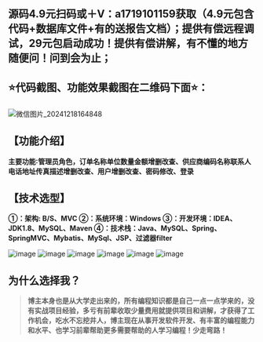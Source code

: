 ## 源码4.9元扫码或＋V：a1719101159获取（4.9元包含代码+数据库文件+有的送报告文档）；提供有偿远程调试，29元包启动成功！提供有偿讲解，有不懂的地方随便问！问到会为止；
## ⭐代码截图、功能效果截图在二维码下面⭐：
### 
![微信图片_20241218164848](https://github.com/user-attachments/assets/646b2784-afb8-47ee-a4d4-5ccc9f96b331)

## 【功能介绍】
**主要功能∶管理员角色，订单名称单位数量金额增删改查、供应商编码名称联系人电话地址传真描述增删改查、用户增删改查、密码修改、登录**
## 【技术选型】
**①：架构: B/S、MVC
②：系统环境：Windows
③：开发环境：IDEA、JDK1.8、MySQL、Maven
④：技术栈：Java、MySQL、Spring、SpringMVC、Mybatis、MySql、JSP、过滤器filter**

![image](https://github.com/user-attachments/assets/7b628b6e-1dde-4888-bf0e-5ca4ffca3a4c)
![image](https://github.com/user-attachments/assets/19db15e1-8e0d-45d0-b16e-46274fbb9e14)
![image](https://github.com/user-attachments/assets/ed5dd67d-6432-4f4b-9363-c477a3acdbdb)
![image](https://github.com/user-attachments/assets/62ca597f-ea9d-4e3d-93cb-26a6c924a216)
![image](https://github.com/user-attachments/assets/02eca963-2c6f-48a2-9da2-e0397440858b)
![image](https://github.com/user-attachments/assets/3b272770-cdbe-4bbf-91a8-bf5d558d068f)

## 为什么选择我？

> **博主本身也是从大学走出来的，所有编程知识都是自己一点一点学来的，没有实战项目经验，多亏有前辈收取少量费用就提供项目和讲解，才获得了工作机会，吃水不忘挖井人，博主现在从事开发软件开发、有丰富的编程能力和水平、也学习前辈帮助更多需要帮助的人学习编程！少走弯路！**


